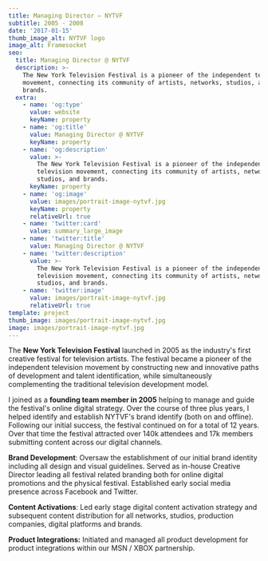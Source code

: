 ```yaml
---
title: Managing Director — NYTVF
subtitle: 2005 - 2008
date: '2017-01-15'
thumb_image_alt: NYTVF logo
image_alt: Framesocket
seo:
  title: Managing Director @ NYTVF
  description: >-
    The New York Television Festival is a pioneer of the independent television
    movement, connecting its community of artists, networks, studios, and
    brands.
  extra:
    - name: 'og:type'
      value: website
      keyName: property
    - name: 'og:title'
      value: Managing Director @ NYTVF
      keyName: property
    - name: 'og:description'
      value: >-
        The New York Television Festival is a pioneer of the independent
        television movement, connecting its community of artists, networks,
        studios, and brands.
      keyName: property
    - name: 'og:image'
      value: images/portrait-image-nytvf.jpg
      keyName: property
      relativeUrl: true
    - name: 'twitter:card'
      value: summary_large_image
    - name: 'twitter:title'
      value: Managing Director @ NYTVF
    - name: 'twitter:description'
      value: >-
        The New York Television Festival is a pioneer of the independent
        television movement, connecting its community of artists, networks,
        studios, and brands.
    - name: 'twitter:image'
      value: images/portrait-image-nytvf.jpg
      relativeUrl: true
template: project
thumb_image: images/portrait-image-nytvf.jpg
image: images/portrait-image-nytvf.jpg
---
```

The **New York Television Festival** launched in 2005 as the industry's first creative festival for television artists. The festival became a pioneer of the independent television movement by constructing new and innovative paths of development and talent identification, while simultaneously complementing the traditional television development model.

I joined as a **founding team member in 2005** helping to manage and guide the festival's online digital strategy. Over the course of three plus years, I helped identify and establish NYTVF's brand identify (both on and offline). Following our initial success, the festival continued on for a total of 12 years. Over that time the festival attracted over 140k attendees and 17k members submitting content across our digital channels.

**Brand Development**: Oversaw the establishment of our initial brand identity including all design and visual guidelines. Served as in-house Creative  Director leading all festival related branding both for online digital promotions and the physical festival. Established early social media presence across Facebook and Twitter.

**Content Activations**: Led early stage digital content activation strategy and subsequent content distribution for all networks, studios, production companies, digital platforms and brands.

**Product Integrations:** Initiated and managed all product development for product integrations within our MSN / XBOX partnership.
